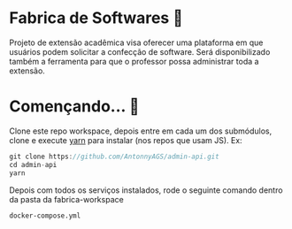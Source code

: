 # Fabrica de Softwares :metal:
Projeto de extensão acadêmica visa oferecer uma plataforma em que usuários podem solicitar a confecção de software. Será disponibilizado também a ferramenta para que o professor possa administrar toda a extensão.

# Començando... :tada:
Clone este repo workspace, depois entre em cada um dos submódulos, clone e execute [yarn](https://yarnpkg.com/) para instalar (nos repos que usam JS). Ex:

```javascript
git clone https://github.com/AntonnyAGS/admin-api.git
cd admin-api
yarn
``` 

Depois com todos os serviços instalados, rode o seguinte comando dentro da pasta da fabrica-workspace 
```
docker-compose.yml
```
